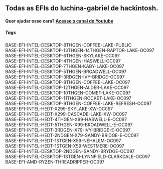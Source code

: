 ## Todas as EFIs do luchina-gabriel de hackintosh.

#### Quer ajudar esse cara? [Acesse o canal do Youtube](https://www.youtube.com/channel/UCZl_huXnf8T4e0dHv5zdFlw/)

##### Tags
BASE-EFI-INTEL-DESKTOP-8THGEN-COFFEE-LAKE-PUBLIC  
BASE-EFI-INTEL-DESKTOP-13THGEN-14THGEN-RAPTOR-LAKE-OC097  
BASE-EFI-INTEL-DESKTOP-6THGEN-SKYLAKE-OC097  
BASE-EFI-INTEL-DESKTOP-4THGEN-HASWELL-OC097  
BASE-EFI-INTEL-DESKTOP-7THGEN-KABY-LAKE-OC097  
BASE-EFI-INTEL-DESKTOP-5THGEN-BROADWELL-OC097  
BASE-EFI-INTEL-DESKTOP-3RDGEN-IVY-BRIDGE-OC097  
BASE-EFI-INTEL-DESKTOP-8THGEN-COFFEE-LAKE-OC097  
BASE-EFI-INTEL-DESKTOP-12THGEN-ALDER-LAKE-OC097  
BASE-EFI-INTEL-DESKTOP-10THGEN-COMET-LAKE-OC097  
BASE-EFI-INTEL-DESKTOP-11THGEN-ROCKET-LAKE-OC097  
BASE-EFI-INTEL-DESKTOP-9THGEN-COFFEE-LAKE-REFRESH-OC097  
BASE-EFI-INTEL-HEDT-X299-SKYLAKE-XW-OC097  
BASE-EFI-INTEL-HEDT-X299-CASCADE-LAKE-XW-OC097  
BASE-EFI-INTEL-HEDT-4THGEN-X99-HASWELL-E-OC097  
BASE-EFI-INTEL-HEDT-5THGEN-X99-BROADWELL-E-OC097  
BASE-EFI-INTEL-HEDT-3RDGEN-X79-IVY-BRIDGE-E-OC097  
BASE-EFI-INTEL-HEDT-2NDGEN-X79-SANDY-BRIDGE-E-OC097  
BASE-EFI-INTEL-HEDT-1STGEN-X59-NEHALEM-OC097  
BASE-EFI-INTEL-HEDT-1STGEN-X59-WESTMERE-OC097  
BASE-EFI-INTEL-DESKTOP-2NDGEN-SANDY-BRYDGE-OC097  
BASE-EFI-INTEL-DESKTOP-1STGEN-LYNNFIELD-CLARKDALE-OC097  
BASE-EFI-AMD-RYZEN-THREADRIPPER-OC097  

